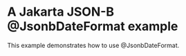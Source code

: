 # A Jakarta JSON-B @JsonbDateFormat example

This example demonstrates how to use @JsonbDateFormat.
